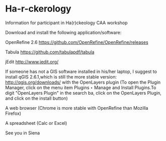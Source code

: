 # Ha-r-ckerology
Information for participant in Ha(r)ckeology CAA workshop

Download and install the following application/software:

OpenRefine 2.6 https://github.com/OpenRefine/OpenRefine/releases

Tabula https://github.com/tabulapdf/tabula

jEdit http://www.jedit.org/ 

If someone has not a GIS software installed in his/her laptop, I suggest to install qGIS 2.6.1,which is still the more stable version: http://qgis.org/downloads/ with the OpenLayers plugin (To open the Plugin Manager, click on the menu item Plugins ‣ Manage and Install Plugins.To digit "OpenLayers Plugin" in the search ba, click on the OpenLayers Plugin, and click on the install button)

A web browser (Chrome is more stable with OpenRefine than Mozilla Firefox)

A spreadsheet (Calc or Excel)


See you in Siena
